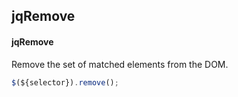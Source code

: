 ## jqRemove
#### jqRemove
Remove the set of matched elements from the DOM.
```javascript
$(${selector}).remove();
```